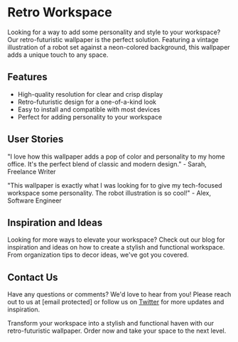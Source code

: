 <!--font:Orbitron-->

# Retro Workspace

Looking for a way to add some personality and style to your workspace? Our retro-futuristic wallpaper is the perfect solution. Featuring a vintage illustration of a robot set against a neon-colored background, this wallpaper adds a unique touch to any space.

## Features

- High-quality resolution for clear and crisp display
- Retro-futuristic design for a one-of-a-kind look
- Easy to install and compatible with most devices
- Perfect for adding personality to your workspace

## User Stories

"I love how this wallpaper adds a pop of color and personality to my home office. It's the perfect blend of classic and modern design." - Sarah, Freelance Writer

"This wallpaper is exactly what I was looking for to give my tech-focused workspace some personality. The robot illustration is so cool!" - Alex, Software Engineer

## Inspiration and Ideas

Looking for more ways to elevate your workspace? Check out our blog for inspiration and ideas on how to create a stylish and functional workspace. From organization tips to decor ideas, we've got you covered.

## Contact Us

Have any questions or comments? We'd love to hear from you! Please reach out to us at [email protected] or follow us on [Twitter](#) for more updates and inspiration.

Transform your workspace into a stylish and functional haven with our retro-futuristic wallpaper. Order now and take your space to the next level.

<!--

Write me content for website with wallpaper which alt text is:

"A retro-futuristic wallpaper featuring a vintage illustration of a robot, set against a neon-colored background."

The name/title of the page should not be 1:1 copy of the alt text but rather a real content of the website which is using this wallpaper.

- Use markdown format 
- Start with heading
- Heading should be short and concise
- The content should look like a real website 
- The website should not be about the wallpaper, wallpaper is just a related background
- Heading should be contain work "wallpaper" or "background"
- Include real sections like references, contact, user stories, etc. use things relevant to the page purpose.
- Feel free to use structure like headings, bullets, numbering, blockquotes, paragraphs, horizontal lines, etc.
- You can use formatting like bold or _italic_
- You can include UTF-8 emojis
- Links should be only #hash anchors (and you can refer to the document itself)
- Do not include images


---


# Retro-Futuristic Wallpaper for Your Tech-Savvy Workspace

Looking for a unique and eye-catching wallpaper to spruce up your workspace? Look no further than our retro-futuristic wallpaper featuring a vintage illustration of a robot set against a neon-colored background. This wallpaper is perfect for those who love the combination of classic design and modern technology.

## Features

- High-quality resolution for clear and crisp display
- Retro-futuristic design for a unique and stylish look
- Easy to install and compatible with most devices
- Perfect for adding personality to your workspace

## User Stories

"I love this wallpaper! It adds a pop of color and personality to my otherwise boring office space." - Jane, Marketing Manager

"This wallpaper is perfect for my tech-savvy home office. The retro design gives it a fun and playful vibe." - John, Software Developer

## References

Check out some of our other wallpapers:

- [Nature-inspired wallpaper](#)
- [Minimalist wallpaper](#)
- [Abstract art wallpaper](#)

## Contact Us

Have any questions or comments? We'd love to hear from you! Please reach out to us at [email protected] or follow us on [Twitter](#) for more updates and inspiration.

Make a statement with our retro-futuristic wallpaper and transform your workspace into a tech-savvy haven. Order now and add some personality to your daily routine!


---


Heading should not include word "wallpaper". The website should not be about the wallpaper itself, wallpaper is just a related background, rewrite whole content.


---


# Elevate Your Workspace with Retro-Futuristic Style

Looking for a way to add some personality and style to your workspace? Our retro-futuristic wallpaper is the perfect solution. Featuring a vintage illustration of a robot set against a neon-colored background, this wallpaper adds a unique touch to any space.

## Features

- High-quality resolution for clear and crisp display
- Retro-futuristic design for a one-of-a-kind look
- Easy to install and compatible with most devices
- Perfect for adding personality to your workspace

## User Stories

"I love how this wallpaper adds a pop of color and personality to my home office. It's the perfect blend of classic and modern design." - Sarah, Freelance Writer

"This wallpaper is exactly what I was looking for to give my tech-focused workspace some personality. The robot illustration is so cool!" - Alex, Software Engineer

## Inspiration and Ideas

Looking for more ways to elevate your workspace? Check out our blog for inspiration and ideas on how to create a stylish and functional workspace. From organization tips to decor ideas, we've got you covered.

## Contact Us

Have any questions or comments? We'd love to hear from you! Please reach out to us at [email protected] or follow us on [Twitter](#) for more updates and inspiration.

Transform your workspace into a stylish and functional haven with our retro-futuristic wallpaper. Order now and take your space to the next level.

-->
